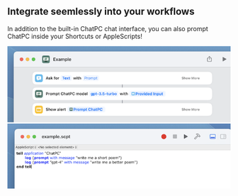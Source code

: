 ## Integrate seemlessly into your workflows

In addition to the built-in ChatPC chat interface, you can also prompt ChatPC inside your Shortcuts or AppleScripts!

![Prompt with Shortcuts](/images/docs/macos/workflow-integration/prompt-with-shortcuts.png)
![Prompt with Shortcuts](/images/docs/macos/workflow-integration/prompt-with-applescript.png)
